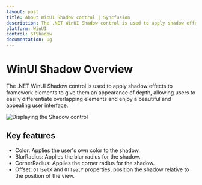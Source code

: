 ```yaml
---
layout: post
title: About WinUI Shadow control | Syncfusion
description: The .NET WinUI Shadow control is used to apply shadow effects to any framework element to create a beautiful and appealing UI.
platform: WinUI
control: SfShadow
documentation: ug
---
```


# WinUI Shadow Overview

The .NET WinUI Shadow control is used to apply shadow effects to framework elements to give them an appearance of depth, allowing users to easily differentiate overlapping elements and enjoy a beautiful and appealing user interface.

![Displaying the Shadow control](Shadow_images/winui_shadow_overview)

## Key features

* Color: Applies the user's own color to the shadow.
* BlurRadius: Applies the blur radius for the shadow.
* CornerRadius: Applies the corner radius for the shadow.
* Offset: `OffsetX` and `OffsetY` properties, position the shadow relative to the position of the view.
